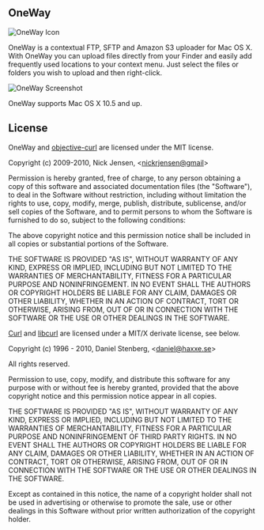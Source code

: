 ## OneWay

![OneWay Icon](https://raw.github.com/nrj/OneWay/master/Icon.png)

OneWay is a contextual FTP, SFTP and Amazon S3 uploader for Mac OS X. With OneWay you can upload files directly from your Finder and easily add frequently used locations to your context menu. Just select the files or folders you wish to upload and then right-click.

![OneWay Screenshot](https://raw.github.com/nrj/OneWay/master/Screenshot.png)

OneWay supports Mac OS X 10.5 and up.

## License

OneWay and [objective-curl](https://github.com/nrj/objective-curl) are licensed under the MIT license.

Copyright (c) 2009-2010, Nick Jensen, &lt;[nickrjensen@gmail](mailto:nickrjensen@gmail.com)&gt;

Permission is hereby granted, free of charge, to any person obtaining a copy
of this software and associated documentation files (the "Software"), to deal
in the Software without restriction, including without limitation the rights
to use, copy, modify, merge, publish, distribute, sublicense, and/or sell
copies of the Software, and to permit persons to whom the Software is
furnished to do so, subject to the following conditions:

The above copyright notice and this permission notice shall be included in
all copies or substantial portions of the Software.

THE SOFTWARE IS PROVIDED "AS IS", WITHOUT WARRANTY OF ANY KIND, EXPRESS OR
IMPLIED, INCLUDING BUT NOT LIMITED TO THE WARRANTIES OF MERCHANTABILITY,
FITNESS FOR A PARTICULAR PURPOSE AND NONINFRINGEMENT. IN NO EVENT SHALL THE
AUTHORS OR COPYRIGHT HOLDERS BE LIABLE FOR ANY CLAIM, DAMAGES OR OTHER
LIABILITY, WHETHER IN AN ACTION OF CONTRACT, TORT OR OTHERWISE, ARISING FROM,
OUT OF OR IN CONNECTION WITH THE SOFTWARE OR THE USE OR OTHER DEALINGS IN
THE SOFTWARE.


[Curl](http://curl.haxx.se/) and [libcurl](http://curl.haxx.se/libcurl) are licensed under a MIT/X derivate license, see below.

Copyright (c) 1996 - 2010, Daniel Stenberg,  &lt;[daniel@haxxe.se](mailto:daniel@haxxe.se)&gt;
 
All rights reserved.
 
Permission to use, copy, modify, and distribute this software for any purpose
with or without fee is hereby granted, provided that the above copyright
notice and this permission notice appear in all copies.
 
THE SOFTWARE IS PROVIDED "AS IS", WITHOUT WARRANTY OF ANY KIND, EXPRESS OR
IMPLIED, INCLUDING BUT NOT LIMITED TO THE WARRANTIES OF MERCHANTABILITY,
FITNESS FOR A PARTICULAR PURPOSE AND NONINFRINGEMENT OF THIRD PARTY RIGHTS. IN
NO EVENT SHALL THE AUTHORS OR COPYRIGHT HOLDERS BE LIABLE FOR ANY CLAIM,
DAMAGES OR OTHER LIABILITY, WHETHER IN AN ACTION OF CONTRACT, TORT OR
OTHERWISE, ARISING FROM, OUT OF OR IN CONNECTION WITH THE SOFTWARE OR THE USE
OR OTHER DEALINGS IN THE SOFTWARE.
 
Except as contained in this notice, the name of a copyright holder shall not
be used in advertising or otherwise to promote the sale, use or other dealings
in this Software without prior written authorization of the copyright holder.